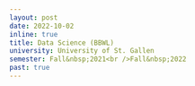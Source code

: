 ```yaml
---
layout: post
date: 2022-10-02
inline: true
title: Data Science (BBWL)
university: University of St. Gallen
semester: Fall&nbsp;2021<br />Fall&nbsp;2022
past: true
---
```


